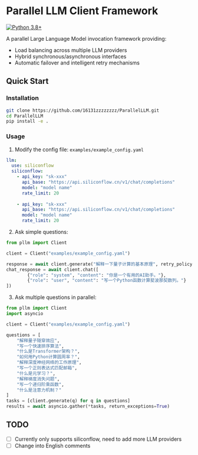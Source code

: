# Parallel LLM Client Framework

[![Python 3.8+](https://img.shields.io/badge/python-3.8%2B-blue.svg)](https://www.python.org/downloads/)

A parallel Large Language Model invocation framework providing:
- Load balancing across multiple LLM providers
- Hybrid synchronous/asynchronous interfaces
- Automatic failover and intelligent retry mechanisms

## Quick Start

### Installation

```bash
git clone https://github.com/16131zzzzzzzz/ParallelLLM.git
cd ParallelLLM
pip install -e .
```

### Usage

1. Modify the config file: `examples/example_config.yaml`

```yaml
llm:
  use: siliconflow
  siliconflow:
    - api_key: "sk-xxx"
      api_base: "https://api.siliconflow.cn/v1/chat/completions"
      model: "model name"
      rate_limit: 20
    
    - api_key: "sk-xxx"
      api_base: "https://api.siliconflow.cn/v1/chat/completions"
      model: "model name"
      rate_limit: 20
```

2. Ask simple questions:

```python
from pllm import Client

client = Client("examples/example_config.yaml")

response = await client.generate("解释一下量子计算的基本原理", retry_policy="infinite")
chat_response = await client.chat([
        {"role": "system", "content": "你是一个有用的AI助手。"},
        {"role": "user", "content": "写一个Python函数计算斐波那契数列。"}
])
```

3. Ask multiple questions in parallel:

```python
from pllm import Client
import asyncio

client = Client("examples/example_config.yaml")

questions = [
    "解释量子隧穿效应",
    "写一个快速排序算法",
    "什么是Transformer架构？",
    "如何用Python计算圆周率？",
    "解释深度神经网络的工作原理",
    "写一个正则表达式匹配邮箱",
    "什么是元学习？",
    "解释梯度消失问题",
    "写一个递归阶乘函数",
    "什么是注意力机制？"
]
tasks = [client.generate(q) for q in questions]
results = await asyncio.gather(*tasks, return_exceptions=True)
```

## TODO

- [ ] Currently only supports siliconflow, need to add more LLM providers
- [ ] Change into English comments
